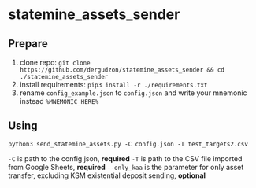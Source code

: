 # statemine_assets_sender

## Prepare
1) clone repo: ```git clone https://github.com/dergudzon/statemine_assets_sender && cd ./statemine_assets_sender```
2) install requirements: ```pip3 install -r ./requirements.txt```
3) rename `config_example.json` to `config.json` and write your mnemonic instead `%MNEMONIC_HERE%`

## Using

```python3 send_statemine_assets.py -C config.json -T test_targets2.csv```

`-C` is path to the config.json, **required**
`-T` is path to the CSV file imported from Google Sheets, **required**
`--only_kaa` is the parameter for only asset transfer, excluding KSM existential deposit sending, **optional**


